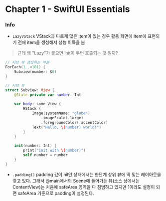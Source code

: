 # Chapter 1 - SwiftUI Essentials

### Info
- `LazyVStack`
VStack과 다르게 많은 item이 있는 경우 활용
화면에 item에 표현되기 전에 item을 생성해서 성능 이득을 봄 

> 근데 왜 "Lazy"가 붙으면 init이 두번 호출되는 것 일까?
```Swift
// 서브 뷰 생성하는 부분
ForEach(1..<101) {
    Subview(number: $0)
}

// 서브 뷰
struct Subview: View {
    @State private var number: Int
    
    var body: some View {
        HStack {
            Image(systemName: "globe")
                .imageScale(.large)
                .foregroundColor(.accentColor)
            Text("Hello, \(number) world!")
        }
    }
    
    init(number: Int) {
        print("init with \(number)")
        self.number = number
    }
}
```
- `.padding()`
padding 값이 nil인 상태에서는 한단계 상위 뷰에 딱 맞는 레이아웃을 갖고 있다.
그래서 @main에서의 Scene에 들어가는 뷰(소스 상에서는 ContentView)는 처음에 safeArea 영역을 다 침범하고 있지만 1이라도 설정이 되면 safeArea 기준으로 padding이 설정된다.

